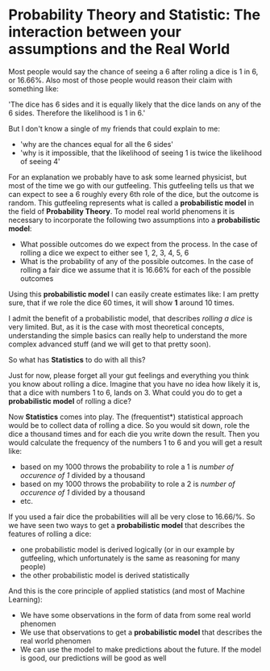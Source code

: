 # Probability Theory and Statistic: The interaction between your assumptions and the Real World
Most people would say the chance of seeing a 6 after roling a dice is 1 in 6, or 16.66\%. Also most of those people would reason their claim with something like:

'The dice has 6 sides and it is equally likely that the dice lands on any of the 6 sides. Therefore the likelihood is 1 in 6.'

But I don't know a single of my friends that could explain to me:

* 'why are the chances equal for all the 6 sides'
* 'why is it impossible, that the likelihood of seeing 1 is twice the likelihood of seeing 4'

For an explanation we probably have to ask some learned physicist, but most of the time we go with our gutfeeling. This gutfeeling tells us that we can expect to see a 6 roughly every 6th role of the dice, but the outcome is random. This gutfeeling represents what is called a **probabilistic model** in the field of **Probability Theory**. To model real world phenomens it is necessary to incorporate the following two assumptions into a **probabilistic model**:

* What possible outcomes do we expect from the process. In the case of rolling a dice we expect to either see 1, 2, 3, 4, 5, 6
* What is the probability of any of the possible outcomes. In the case of rolling a fair dice we assume that it is 16.66\% for each of the possible outcomes

Using this **probabilistic model** I can easily create estimates like: I am pretty sure, that if we role the dice 60 times, it will show **1** around 10 times.

I admit the benefit of a probabilistic model, that describes *rolling a dice* is very limited. But, as it is the case with most theoretical concepts, understanding the simple basics can really help to understand the more complex advanced stuff (and we will get to that pretty soon).

So what has **Statistics** to do with all this?

Just for now, please forget all your gut feelings and everything you think you know about rolling a dice. Imagine that you have no idea how likely it is, that a dice with numbers 1 to 6, lands on 3. What could you do to get a **probabilistic model** of rolling a dice?

Now **Statistics** comes into play. The (frequentist*) statistical approach would be to collect data of rolling a dice. So you would sit down, role the dice a thousand times and for each die you write down the result. Then you would calculate the frequency of the numbers 1 to 6 and you will get a result like:

* based on my 1000 throws the probability to role a 1 is *number of occurence of 1* divided by a thousand
* based on my 1000 throws the probability to role a 2 is *number of occurence of 1* divided by a thousand
* etc.

If you used a fair dice the probabilities will all be very close to 16.66/%. So we have seen two ways to get a **probabilistic model** that describes the features of rolling a dice:

* one probabilistic model is derived logically (or in our example by gutfeeling, which unfortunately is the same as reasoning for many people)
* the other probabilistic model is derived statistically

And this is the core principle of applied statistics (and most of Machine Learning):

* We have some observations in the form of data from some real world phenomen
* We use that observations to get a **probabilistic model** that describes the real world phenomen
* We can use the model to make predictions about the future. If the model is good, our predictions will be good as well
